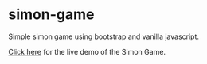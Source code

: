 ﻿# simon-game
Simple simon game using bootstrap and vanilla javascript.

[Click here](https://simon-game-tau-gray.vercel.app/) for the live demo of the Simon Game.
